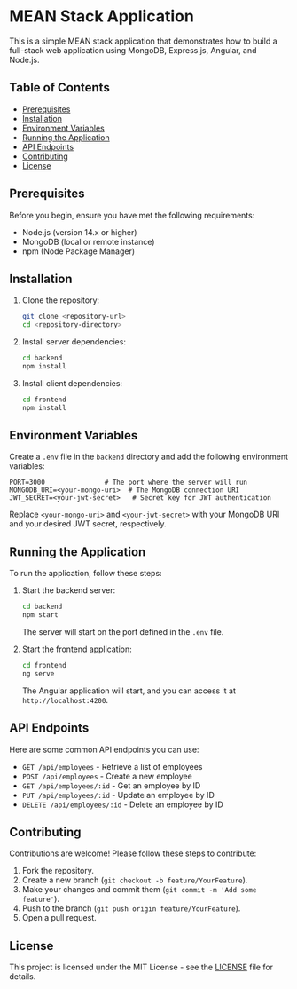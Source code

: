 # MEAN Stack Application

This is a simple MEAN stack application that demonstrates how to build a full-stack web application using MongoDB, Express.js, Angular, and Node.js. 

## Table of Contents

- [Prerequisites](#prerequisites)
- [Installation](#installation)
- [Environment Variables](#environment-variables)
- [Running the Application](#running-the-application)
- [API Endpoints](#api-endpoints)
- [Contributing](#contributing)
- [License](#license)

## Prerequisites

Before you begin, ensure you have met the following requirements:

- Node.js (version 14.x or higher)
- MongoDB (local or remote instance)
- npm (Node Package Manager)

## Installation

1. Clone the repository:

   ```bash
   git clone <repository-url>
   cd <repository-directory>
   ```

2. Install server dependencies:

   ```bash
   cd backend
   npm install
   ```

3. Install client dependencies:

   ```bash
   cd frontend
   npm install
   ```

## Environment Variables

Create a `.env` file in the `backend` directory and add the following environment variables:

```plaintext
PORT=3000               # The port where the server will run
MONGODB_URI=<your-mongo-uri>  # The MongoDB connection URI
JWT_SECRET=<your-jwt-secret>   # Secret key for JWT authentication
```

Replace `<your-mongo-uri>` and `<your-jwt-secret>` with your MongoDB URI and your desired JWT secret, respectively.

## Running the Application

To run the application, follow these steps:

1. Start the backend server:

   ```bash
   cd backend
   npm start
   ```

   The server will start on the port defined in the `.env` file.

2. Start the frontend application:

   ```bash
   cd frontend
   ng serve
   ```

   The Angular application will start, and you can access it at `http://localhost:4200`.

## API Endpoints

Here are some common API endpoints you can use:

- `GET /api/employees` - Retrieve a list of employees
- `POST /api/employees` - Create a new employee
- `GET /api/employees/:id` - Get an employee by ID
- `PUT /api/employees/:id` - Update an employee by ID
- `DELETE /api/employees/:id` - Delete an employee by ID

## Contributing

Contributions are welcome! Please follow these steps to contribute:

1. Fork the repository.
2. Create a new branch (`git checkout -b feature/YourFeature`).
3. Make your changes and commit them (`git commit -m 'Add some feature'`).
4. Push to the branch (`git push origin feature/YourFeature`).
5. Open a pull request.

## License

This project is licensed under the MIT License - see the [LICENSE](LICENSE) file for details.
